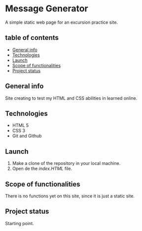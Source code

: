 # Message Generator

A simple static web page for an excursion practice site.

## table of contents

* [General info](#general-info)
* [Technologies](#technologies)
* [Launch](#launch)
* [Scope of functionalities](#scope-of-functionalities)
* [Project status](#project-status)

## General info

Site creating to test my HTML and CSS abilities in learned online.

## Technologies

* HTML 5
* CSS 3
* Git and Github

## Launch

1. Make a clone of the repository in your local machine.
2. Open de the *index.HTML* file.

## Scope of functionalities

There is no functions yet on this site, since it is just a static site.

## Project status

Starting point.
